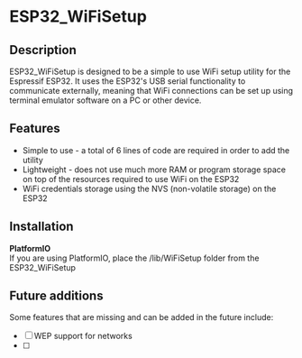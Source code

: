 # ESP32_WiFiSetup

## Description

ESP32_WiFiSetup is designed to be a simple to use WiFi setup utility for the Espressif ESP32. It uses the ESP32's USB serial functionality to communicate externally, meaning that WiFi connections can be set up using terminal emulator software on a PC or other device.
## Features

 - Simple to use - a total of 6 lines of code are required in order to add the utility
 - Lightweight - does not use much more RAM or program storage space on top of the resources required to use WiFi on the ESP32
 - WiFi credentials storage using the NVS (non-volatile storage) on the ESP32

## Installation
**PlatformIO**  
If you are using PlatformIO, place the /lib/WiFiSetup folder from the ESP32_WiFiSetup

## Future additions
Some features that are missing and can be added in the future include:

 - [ ] WEP support for networks
 - [ ] 

<!--stackedit_data:
eyJoaXN0b3J5IjpbMTE1OTE5ODk0NiwtNzcxMzk2ODY0XX0=
-->